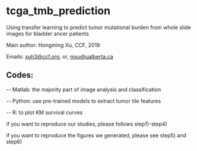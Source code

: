 # tcga_tmb_prediction
Using transfer learning to predict tumor mutational burden from whole slide images for bladder ancer patients

Main author: Hongming Xu, CCF, 2019

Emails: xuh3@ccf.org, or, mxu@ualberta.ca

## Codes:
-- Matlab: the majority part of image analysis and classification

-- Python: use pre-trained models to extract tumor tile features

-- R: to plot KM survival curves

if you want to reproduce our studies, please follows step1)-step4)

if you want to reproduce the figures we generated, please see step5) and step6)
